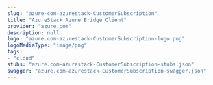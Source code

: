 ```yaml
---
slug: "azure-com-azurestack-CustomerSubscription"
title: "AzureStack Azure Bridge Client"
provider: "azure.com"
description: null
logo: "azure.com-azurestack-CustomerSubscription-logo.png"
logoMediaType: "image/png"
tags:
- "cloud"
stubs: "azure.com-azurestack-CustomerSubscription-stubs.json"
swagger: "azure.com-azurestack-CustomerSubscription-swagger.json"
---
```


